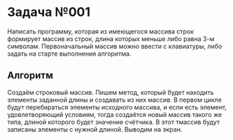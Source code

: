 # Задача №001

 Написать программу, которая из имеющегося массива строк формирует массив из строк,
длина которых меньше либо равна 3-м символам. Первоначальный массив можно ввести
с клавиатуры, либо задать на старте выполнения алгоритма.

## Алгоритм

 Создаём строковый массив. Пишем метод, который будет находить элементы заданной длины
и создавать из них массив. В первом цикле будут перебираться элементы исходного массива,
и если есть элемент, удовлетворяющий условиям, тогда создаётся новый массив такого же
типа, длиной которого будет значение счётчика. В этот тмассив будут записаны элементы
с нужной длиной. Выводим на экран.

